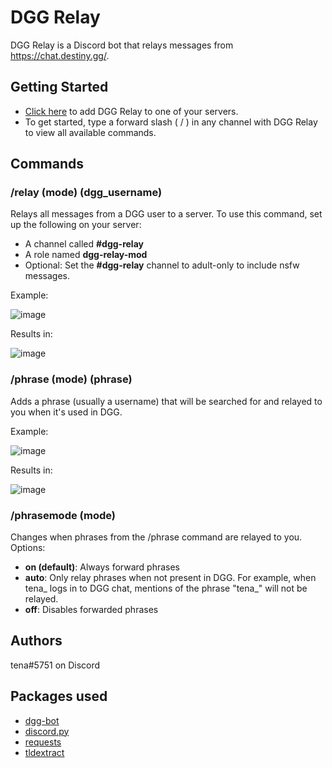 # DGG Relay

DGG Relay is a Discord bot that relays messages from https://chat.destiny.gg/.

## Getting Started

* [Click here](https://discord.com/api/oauth2/authorize?client_id=944248509937352764&permissions=2147863552&scope=bot%20applications.commands) to add DGG Relay to one of your servers.
* To get started, type a forward slash ( / ) in any channel with DGG Relay to view all available commands.

## Commands

### /relay (mode) (dgg_username)
Relays all messages from a DGG user to a server. To use this command, set up the following on your server:
* A channel called **#dgg-relay**
* A role named **dgg-relay-mod**
* Optional: Set the **#dgg-relay** channel to adult-only to include nsfw messages.

Example:

![image](https://user-images.githubusercontent.com/4806938/170265102-1a178696-d9a8-455f-a9ed-1cd49d17f196.png)

Results in:

![image](https://user-images.githubusercontent.com/4806938/170265661-baada230-d176-4794-9f01-b7c9a21f8351.png)

### /phrase (mode) (phrase)
Adds a phrase (usually a username) that will be searched for and relayed to you when it's used in DGG.

Example:

![image](https://user-images.githubusercontent.com/4806938/170302052-42162989-dc04-4a1c-bd14-7ddd1fbcb5ac.png)

Results in:

![image](https://user-images.githubusercontent.com/4806938/170297420-56074012-7bfa-4917-b0e4-617c555b4748.png)

### /phrasemode (mode)
Changes when phrases from the /phrase command are relayed to you.
Options:
* **on (default)**: Always forward phrases
* **auto**: Only relay phrases when not present in DGG. For example, when tena_ logs in to DGG chat, mentions of the phrase "tena_" will not be relayed. 
* **off**: Disables forwarded phrases

## Authors

tena#5751 on Discord

## Packages used

* [dgg-bot](https://github.com/Fritz-02/dgg-bot)
* [discord.py](https://github.com/Rapptz/discord.py)
* [requests](https://pypi.org/project/requests/)
* [tldextract](https://pypi.org/project/tldextract/)
